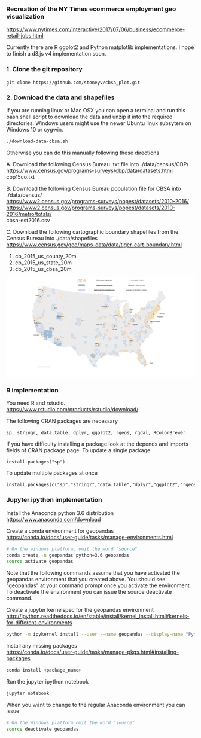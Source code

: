 
### Recreation of the NY Times ecommerce employment geo visualization
https://www.nytimes.com/interactive/2017/07/06/business/ecommerce-retail-jobs.html

Currently there are R ggplot2 and Python matplotlib implementations.  I hope to finish a d3.js v4 implementation soon.

### 1. Clone the git repository
```
git clone https://github.com/stoneyv/cbsa_plot.git
```

### 2. Download the data and shapefiles
If you are running linux or Mac OSX you can open a terminal and run this bash shell script to download the data and unzip it into the required directories.  Windows users might use the newer Ubuntu linux subsytem on Windows 10 or cygwin.
```bash
./download-data-cbsa.sh
```
Otherwise you can do this manually following these directions

A. Download the following Census Bureau .txt file into ./data/census/CBP/  
https://www.census.gov/programs-surveys/cbp/data/datasets.html  
cbp15co.txt  
  
B. Download the following Census Bureau population file for CBSA into ./data/census/  
https://www2.census.gov/programs-surveys/popest/datasets/2010-2016/  
https://www2.census.gov/programs-surveys/popest/datasets/2010-2016/metro/totals/  
cbsa-est2016.csv
  
C. Download the following cartographic boundary shapefiles from the Census Bureau into ./data/shapefiles  
https://www.census.gov/geo/maps-data/data/tiger-cart-boundary.html  
1. cb_2015_us_county_20m  
2. cb_2015_us_state_20m  
3. cb_2015_us_cbsa_20m  

<img src="images/ecommerce_2015_by_county_legend_ggplot_1900x1004.png"/>

### R implementation

You need R and rstudio. 
https://www.rstudio.com/products/rstudio/download/

The following CRAN packages are necessary
```
sp, stringr, data.table, dplyr, ggplot2, rgeos, rgdal, RColorBrewer
```
If you have difficulty installing a package look at the depends and imports fields of CRAN package page.
To update a single package

```
install.packages("sp")
```
To update multiple packages at once
```
install.packages(c("sp","stringr","data.table","dplyr","ggplot2","rgeos","rgdal","RColorBrewer"))
```

### Jupyter ipython implementation

Install the Anaconda python 3.6 distribution  
https://www.anaconda.com/download

Create a conda environment for geopandas  
https://conda.io/docs/user-guide/tasks/manage-environments.html
```bash
# On the windows platform, omit the word "source"
conda create -n geopandas python=3.6 geopandas
source activate geopandas
```
Note that the following commands assume that you have activated the geopandas environment that you created above.  You should see "geopandas" at your command prompt once you activate the environment.  To deactivate the environment you can issue the source deactivate command.

Create a jupyter kernelspec for the geopandas environment  
http://ipython.readthedocs.io/en/stable/install/kernel_install.html#kernels-for-different-environments
```bash
python -m ipykernel install --user --name geopandas --display-name "Python (geopandas)"
```
Install any missing packages  
https://conda.io/docs/user-guide/tasks/manage-pkgs.html#installing-packages
```bash
conda install <package_name>
```
Run the jupyter ipython notebook
```bash
jupyter notebook
```
When you want to change to the regular Anaconda environment you can issue 
```bash
# On the Windows platform omit the word "source"
source deactivate geopandas
```
